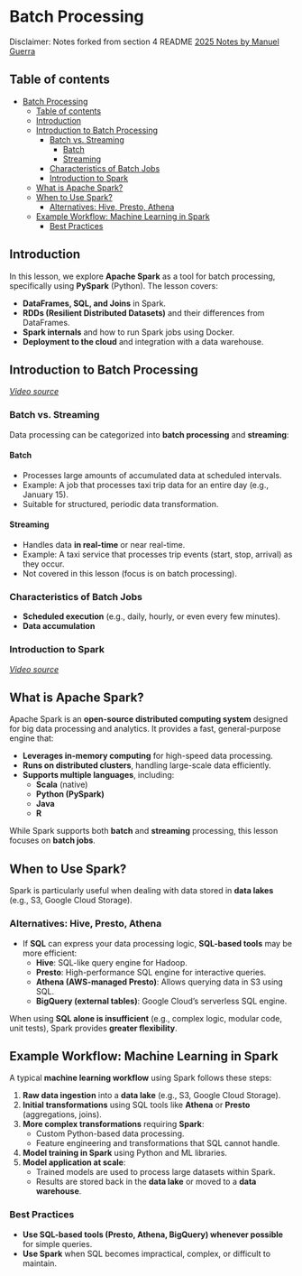 # Batch Processing

Disclaimer: Notes forked from section 4 README [2025 Notes by Manuel Guerra](https://github.com/ManuelGuerra1987/data-engineering-zoomcamp-notes/blob/main/5_Batch-Processing-Spark/README.md)

## Table of contents

- [Batch Processing](#batch-processing)
  - [Table of contents](#table-of-contents)
  - [Introduction](#introduction)
  - [Introduction to Batch Processing](#introduction-to-batch-processing)
    - [Batch vs. Streaming](#batch-vs-streaming)
      - [Batch](#batch)
      - [Streaming](#streaming)
    - [Characteristics of Batch Jobs](#characteristics-of-batch-jobs)
    - [Introduction to Spark](#introduction-to-spark)
  - [What is Apache Spark?](#what-is-apache-spark)
  - [When to Use Spark?](#when-to-use-spark)
    - [Alternatives: Hive, Presto, Athena](#alternatives-hive-presto-athena)
  - [Example Workflow: Machine Learning in Spark](#example-workflow-machine-learning-in-spark)
    - [Best Practices](#best-practices)

## Introduction

In this lesson, we explore **Apache Spark** as a tool for batch processing, specifically using **PySpark** (Python). The lesson covers:

- **DataFrames, SQL, and Joins** in Spark.
- **RDDs (Resilient Distributed Datasets)** and their differences from DataFrames.
- **Spark internals** and how to run Spark jobs using Docker.
- **Deployment to the cloud** and integration with a data warehouse.

## Introduction to Batch Processing

_[Video source](https://www.youtube.com/watch?v=dcHe5Fl3MF8)_

### Batch vs. Streaming

Data processing can be categorized into **batch processing** and **streaming**:

#### Batch

- Processes large amounts of accumulated data at scheduled intervals.
- Example: A job that processes taxi trip data for an entire day (e.g., January 15).
- Suitable for structured, periodic data transformation.

#### Streaming

- Handles data **in real-time** or near real-time.
- Example: A taxi service that processes trip events (start, stop, arrival) as they occur.
- Not covered in this lesson (focus is on batch processing).

### Characteristics of Batch Jobs

- **Scheduled execution** (e.g., daily, hourly, or even every few minutes).
- **Data accumulation**

### Introduction to Spark

_[Video source](https://www.youtube.com/watch?v=FhaqbEOuQ8U)_

## What is Apache Spark?

Apache Spark is an **open-source distributed computing system** designed for big data processing and analytics. It provides a fast, general-purpose engine that:

- **Leverages in-memory computing** for high-speed data processing.
- **Runs on distributed clusters**, handling large-scale data efficiently.
- **Supports multiple languages**, including:
  - **Scala** (native)
  - **Python (PySpark)**
  - **Java**
  - **R**

While Spark supports both **batch** and **streaming** processing, this lesson focuses on **batch jobs**.

## When to Use Spark?

Spark is particularly useful when dealing with data stored in **data lakes** (e.g., S3, Google Cloud Storage).

### Alternatives: Hive, Presto, Athena

- If **SQL** can express your data processing logic, **SQL-based tools** may be more efficient:
  - **Hive**: SQL-like query engine for Hadoop.
  - **Presto**: High-performance SQL engine for interactive queries.
  - **Athena (AWS-managed Presto)**: Allows querying data in S3 using SQL.
  - **BigQuery (external tables)**: Google Cloud’s serverless SQL engine.

When using **SQL alone is insufficient** (e.g., complex logic, modular code, unit tests), Spark provides **greater flexibility**.

## Example Workflow: Machine Learning in Spark

A typical **machine learning workflow** using Spark follows these steps:

1. **Raw data ingestion** into a **data lake** (e.g., S3, Google Cloud Storage).
2. **Initial transformations** using SQL tools like **Athena** or **Presto** (aggregations, joins).
3. **More complex transformations** requiring **Spark**:
   - Custom Python-based data processing.
   - Feature engineering and transformations that SQL cannot handle.
4. **Model training in Spark** using Python and ML libraries.
5. **Model application at scale**:
   - Trained models are used to process large datasets within Spark.
   - Results are stored back in the **data lake** or moved to a **data warehouse**.

### Best Practices

- **Use SQL-based tools (Presto, Athena, BigQuery) whenever possible** for simple queries.
- **Use Spark** when SQL becomes impractical, complex, or difficult to maintain.
